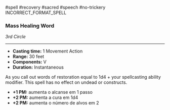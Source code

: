 #spell #recovery #sacred #speech #no-trickery 
INCORRECT_FORMAT_SPELL
### Mass Healing Word
*3rd Circle*
___
- **Casting time:** 1 Movement Action
- **Range:** 30 feet
- **Components:** V
- **Duration:** Instantaneous

As you call out words of restoration equal to 1d4 + your spellcasting ability modifier. This spell has no effect on undead or constructs.

- **+1 PM:** aumenta o alcanse em 1 passo
- **+2 PM:** aumenta a cura em 1d4
- **+2 PM:** aumenta o número de alvos em 2
